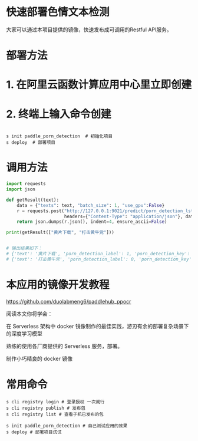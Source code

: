 # 快速部署色情文本检测

大家可以通过本项目提供的镜像，快速发布成可调用的Restful API服务。

# 部署方法

# 1. 在阿里云函数计算应用中心里立即创建

# 2. 终端上输入命令创建

```shell

s init paddle_porn_detection  # 初始化项目
s deploy  # 部署项目

```

# 调用方法

```python
import requests
import json

def getResult(text):
    data = {"texts": text, "batch_size": 1, "use_gpu":False}
    r = requests.post("http://127.0.0.1:9021/predict/porn_detection_lstm",
                      headers={"Content-Type": "application/json"}, data=json.dumps(data))
    return json.dumps(r.json(), indent=4, ensure_ascii=False)

print(getResult(["黄片下载", "打击黄牛党"]))


# 输出结果如下：
# {'text': '黄片下载', 'porn_detection_label': 1, 'porn_detection_key': 'porn', 'porn_probs': 0.9879, 'not_porn_probs': 0.0121}
# {'text': '打击黄牛党', 'porn_detection_label': 0, 'porn_detection_key': 'not_porn', 'porn_probs': 0.0004, 'not_porn_probs': 0.9996}

```

# 本应用的镜像开发教程

https://github.com/duolabmeng6/paddlehub_ppocr

阅读本文你将学会：

在 Serverless 架构中 docker 镜像制作的最佳实践，游刃有余的部署复杂场景下的深度学习模型

熟练的使用各厂商提供的 Serverless 服务，部署。

制作小巧精良的 docker 镜像

# 常用命令
```shell
s cli registry login # 登录授权 一次就行
s cli registry publish # 发布包
s cli registry list # 查看子机已发布的包

s init paddle_porn_detection # 自己测试应用的效果
s deploy # 部署项目试试
```